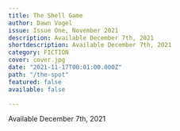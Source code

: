```yaml
---
title: The Shell Game
author: Dawn Vogel
issue: Issue One, November 2021
description: Available December 7th, 2021
shortdescription: Available December 7th, 2021
category: FICTION
cover: cover.jpg
date: "2021-11-17T00:01:00.000Z"
path: "/the-spot"
featured: false
available: false

---
```


Available December 7th, 2021